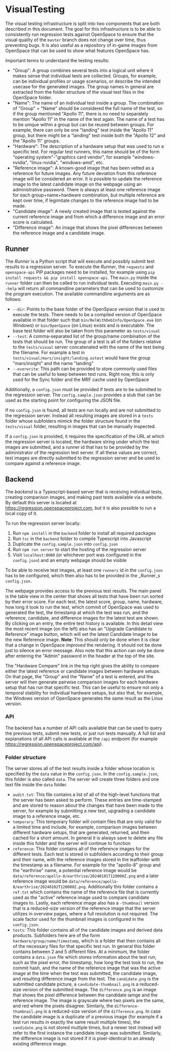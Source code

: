 # VisualTesting
The visual testing infrastructure is split into two components that are both described in this document. The goal for this infrastructure is to be able to consistently run regression tests against OpenSpace to ensure that the visual quality of the `master` branch does not change over time, thus preventing bugs. It is also useful as a repository of in-game images from OpenSpace that can be used to show what features OpenSpace has.

Important terms to understand the testing results:
  - "Group": A group combines several tests into a logical unit where it makes sense that individual tests are collected. Groups, for example, can be individual profiles or usage scenarios, or describe the intended usecase for the generated images. The group names in general are extracted from the folder structure of the visual test files in the OpenSpace folder.
  - "Name": The name of an individual test inside a group. The combination of "Group" + "Name" should be considered the full name of the test, so if the group mentioned "Apollo 11", there is no need to separately mention "Apollo 11" in the name of the test again. The name of a test has to be unique within a group but can be reused between groups. For example, there can only be one "landing" test inside the "Apollo 11" group, but there might be a "landing" test inside both the "Apollo 12" and the "Apollo 11" groups.
  - "Hardware": The description of a hardware setup that was used to run a specific test. For regular test runners, this name should be of the form "operating system"-"graphics card vendor", for example "windows-nvidia", "linux-nvidia", "windows-amd", etc.
  - "Reference image": A known-good image that has been vetted as a reference for future images. Any future deviation from this reference image will be considered an error. It is possible to update the reference image to the latest candidate image on the webpage using an administrative password. There is always at least one reference image for each group+name+hardware combination, but multiple reference are kept over time, if legimitate changes to the reference image had to be made.
  - "Candidate image": A newly created image that is tested against the current reference image and from which a difference image and an error score is calculated.
  - "Difference image": An image that shows the pixel differences between the reference image and a candidate image.


## Runner
The _Runner_ is a Python script that will execute and possibly submit test results to a regression server. To execute the _Runner_, the `requests` and `openspace-api` PIP packages need to be installed, for example using `pip install requests && pip install openspace-api`. The `main.py` inside the `runner` folder can then be called to run individual tests. Executing `main.py --help` will return all commandline parameters that can be used to customize the program execution. The available commandline arguments are as follows:
  - `--dir`: Points to the base folder of the OpenSpace version that is used to execute the tests. There needs to be a compiled version of OpenSpace available in that folder such that `bin/RelWithDebInfo/OpenSpace.exe` (on Windows) or `bin/OpenSpace` (on Linux) exists and is executable. The base test folder will also be taken from this parameter as `tests/visual`
  - `--test`: A comma-separated list of the group/name combination of the tests that should be run. The group of a test is all of the folders relative to the `tests/visual` server concatenated with the name of the test being the filename. For example a test in `tests/visual/mars/insight/landing.ostest` would have the group "mars/insight" and the name "landing"
  - `--overwrite`: This path can be provided to store commonly used files that can be useful to keep between test runs. Right now, this is only used for the Sync folder and the MRF cache used by OpenSpace

Additionally, a `config.json` must be provided if tests are to be submitted to the regression server. The `config.sample.json` provides a stub that can be used as the starting point for configuring the JSON file.

If no `config.json` is found, all tests are run locally and are not submitted to the regression server. Instead all resulting images are stored in a `tests` folder whose subfolders mimick the folder structure found in the `tests/visual` folder, resulting in images that can be manually inspected.

If a `config.json` is provided, it requires the specification of the URL at which the regression server is located, the hardware string under which the test images are submitted, and a runner id that has to be provided by the administrator of the regression test server. If all these values are correct, test images are directly submitted to the regression server and be used to compare against a reference image.


## Backend
The _backend_ is a Typescript-based server that is receiving individual tests, creating comparison images, and making past tests available via a website. By default this server is located at https://regression.openspaceproject.com, but it is also possible to run a local copy of it.

To run the regression server locally:
  1. Run `npm install` in the `backend` folder to install all required packages
  1. Run `tsc` in the `backend` folder to compile Typescript into Javascript
  1. Duplicate the `config.sample.json` into `config.json`
  1. Run `npm run server` to start the hosting of the regression server
  1. Visit `localhost:8000` (or whichever port was configured in the `config.json`) and an empty webpage should be visible

To be able to receive test images, at least one `runners` id in the `config.json` has to be configured, which then also has to be provided in the _Runner_s `config.json`.

The webpage provides access to the previous test results. The main panel is the table view in the center that shows all tests that have been run sorted by their error score. For each test, the latest score, group, name, hardware, how long it took to run the test, which commit of OpenSpace was used to generated the test, the timestamp at which the test was run, and the reference, candidate, and difference images for the latest test are shown. By clicking on an entry, the entire test history is available. In this detail view the most recent image (on the left) also has an "Upgrade Candidate to Reference" image button, which will set the latest Candidate Image to be the new Reference image. **Note**: This should only be done when it is clear that a change in OpenSpace _improved_ the rendering. It should not be done just to silence an error message. Also note that this action can only be done after entering the "Admin" password in the header at the top of the site.

The "Hardware Compare" link in the top right gives the ability to compare either the latest reference or candidate images between hardware setups. On that page, the "Group" and the "Name" of a test is entered, and the server will then generate pairwise comparison images for each hardware setup that has run that specific test. This can be useful to ensure not only a temporal stability for individual hardware setups, but also that, for example, the Windows version of OpenSpace generates the same result as the Linux version.


### API
The backend has a number of API calls available that can be used to query the previous tests, submit new tests, or just run tests manually. A full list and explanations of all API calls is available at the `/api` endpoint (for example https://regression.openspaceproject.com/api).


### Folder structure
The server stores all of the test results inside a folder whose location is specified by the `data` value in the `config.json`. In the `config.sample.json`, this folder is also called `data`. The server will create three folders and one text file inside the `data` folder.

  - `audit.txt`: This file contains a list of all of the high-level functions that the server has been asked to perform. These entries are time-stamped and are stored to reason about the changes that have been made to the server, for example by submitting a new test, upgrading a candidate image to a reference image, etc.
  - `temporary`: This temporary folder will contain files that are only valid for a limited time and include, for example, comparison images between different hardware setups, that are generated, returned, and then cached for a short amount. In general it is always save to delete any file inside this folder and the server will continue to function
  - `reference`: This folder contains all of the reference images for the different tests. Each test is stored in subfolders according to their group and their name, with the reference images stored in the leaffolder with the timestamp as a filename. For example for the "apollo-8" group and the "earthrise" name, a potential reference image would be `data/reference/apollo-8/earthrise/20240101T120000Z.png` and a later reference image would be `data/reference/apollo-8/earthrise/20240102T120000Z.png`. Additionally this folder contains a `ref.txt` which contains the name of the reference file that is currently used as the "active" reference image used to compare candidate images to. Lastly, each reference image also has a `-thumbnail` version that is a reduced-size version of the reference image that the server utilizes in overview pages, where a full resolution is not required. The scale factor used for the thumbnail images is configured in the `config.json`.
  - `tests`: This folder contains all of the candidate images and derived data products. Subfolders here are of the form `hardware/group/name/timestamp`, which is a folder that then contains all of the necessary files for that specific test run. In general this folder contains between 2 and 5 different files. At a minimum, the folder contains a `data.json` file which stores information about the test run, such as the pixel error, the timestamp, how long the test took to run, the commit hash, and the name of the reference image that was the active image at the time when the test was submitted, the candidate image, and resulting difference image from the test. The `candidate.png` is the submitted candidate picture, a `candidate-thumbnail.png` is a reduced-size version of the submitted image. The `difference.png` is an image that shows the pixel difference between the candidate iamge and the reference image. The image is grayscale where two pixels are the same, and red where the pixels disagree. Similarly, the `difference-thumbnail.png` is a reduced-size version of the `difference.png`. In case the candidate image is a duplicate of a previous image (for example if a test run results in exactly the same result multiple times), the `candidate.png` is not stored multiple times, but a newer test instead will refer to the first instance the candidate image was submitted. Similarly, the difference image is not stored if it is pixel-identical to an already existing difference image.
